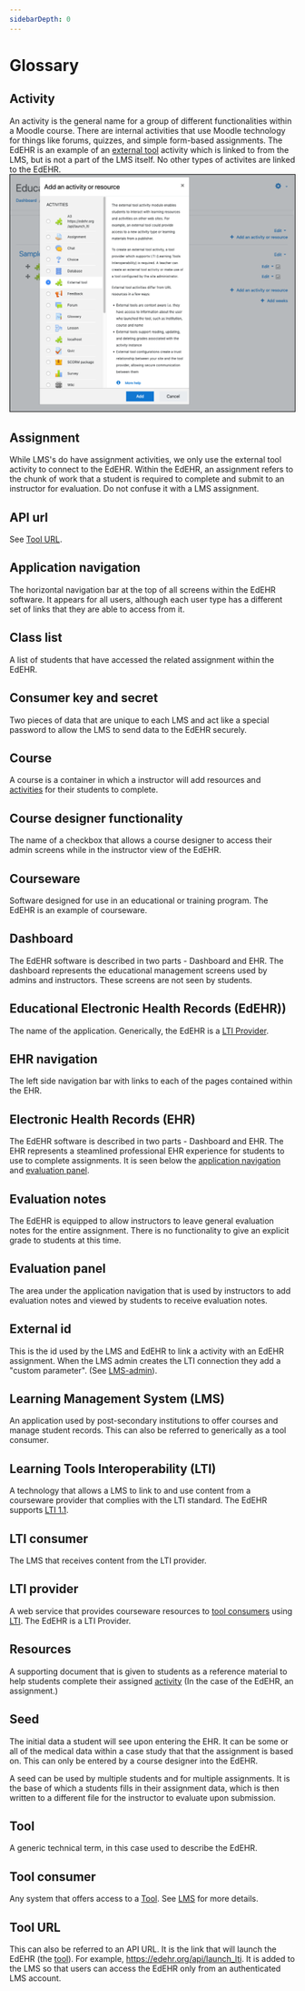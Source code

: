 ```yaml
---
sidebarDepth: 0
---
```


# Glossary

## Activity
An activity is the general name for a group of different functionalities within a Moodle course. There are internal activities that use Moodle technology for things like forums, quizzes, and simple form-based assignments. The EdEHR is an example of an [external tool](#tool) activity which is linked to from the LMS, but is not a part of the LMS itself. No other types of activites are linked to the EdEHR.
![Moodle activities](../images/moodle-course-add-activity.png)

## Assignment
While LMS's do have assignment activities, we only use the external tool activity to connect to the EdEHR. Within the EdEHR, an assignment refers to the chunk of work that a student is required to complete and submit to an instructor for evaluation. Do not confuse it with a LMS assignment.

## API url
See [Tool URL](#tool-url).

## Application navigation
The horizontal navigation bar at the top of all screens within the EdEHR software. It appears for all users, although each user type has a different set of links that they are able to access from it.

## Class list
A list of students that have accessed the related assignment within the EdEHR.

## Consumer key and secret
Two pieces of data that are unique to each LMS and act like a special password to allow the LMS to send data to the EdEHR securely.

## Course
A course is a container in which a instructor will add resources and [activities](#activity) for their students to complete.

## Course designer functionality
The name of a checkbox that allows a course designer to access their admin screens while in the instructor view of the EdEHR.

## Courseware
Software designed for use in an educational or training program. The EdEHR is an example of courseware.

## Dashboard
The EdEHR software is described in two parts - Dashboard and EHR. The dashboard represents the educational management screens used by admins and instructors. These screens are not seen by students.

## Educational Electronic Health Records (EdEHR))
The name of the application. Generically, the EdEHR is a [LTI Provider](#lti-provider).

## EHR navigation
The left side navigation bar with links to each of the pages contained within the EHR.

## Electronic Health Records (EHR)
The EdEHR software is described in two parts - Dashboard and EHR. The EHR represents a steamlined professional EHR experience for students to use to complete assignments. It is seen below the [application navigation](#application-navigation) and [evaluation panel](#evaluation-panel). 

## Evaluation notes
The EdEHR is equipped to allow instructors to leave general evaluation notes for the entire assignment. There is no functionality to give an explicit grade to students at this time.

## Evaluation panel
The area under the application navigation that is used by instructors to add evaluation notes and viewed by students to receive evaluation notes.

## External id
This is the id used by the LMS and EdEHR to link a activity with an EdEHR assignment. When the LMS admin creates the LTI connection they add a "custom parameter". (See [LMS-admin](/lms-admin/)). 

## Learning Management System (LMS)
An application used by post-secondary institutions to offer courses and manage student records. This can also be referred to generically as a tool consumer.

## Learning Tools Interoperability (LTI)
A technology that allows a LMS to link to and use content from a courseware provider that complies with the LTI standard. The EdEHR supports [LTI 1.1](https://www.imsglobal.org/specs/ltiv2p0/implementation-guide). 

## LTI consumer
The LMS that receives content from the LTI provider.

## LTI provider
A web service that provides courseware resources to [tool consumers](#tool-consumer) using [LTI](learning-tools-interoperability (LTI)). The EdEHR is a LTI Provider.

## Resources
A supporting document that is given to students as a reference material to help students complete their assigned [activity](#activity) (In the case of the EdEHR, an assignment.)

## Seed
The initial data a student will see upon entering the EHR. It can be some or all of the medical data within a case study that that the assignment is based on. This can only be entered by a course designer into the EdEHR.

A seed can be used by multiple students and for multiple assignments. It is the base of which a students fills in their assignment data, which is then written to a different file for the instructor to evaluate upon submission.

## Tool
A generic technical term, in this case used to describe the EdEHR.

## Tool consumer
Any system that offers access to a [Tool](#tool). See [LMS](#lms) for more details.

## Tool URL
This can also be referred to an API URL. It is the link that will launch the EdEHR (the [tool](#tool)). For example, https://edehr.org/api/launch_lti. It is added to the LMS so that users can access the EdEHR only from an authenticated LMS account. 

